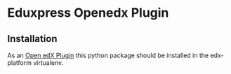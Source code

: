 # Eduxpress Openedx Plugin

## Installation

As an [Open edX Plugin](https://github.com/edx/edx-django-utils/tree/master/edx_django_utils/plugins) this python package should be installed in the edx-platform virtualenv.
